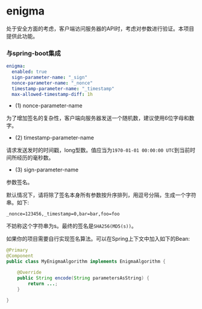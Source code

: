 # enigma

处于安全方面的考虑，客户端访问服务器的API时，考虑对参数进行验证。本项目提供此功能。

### 与spring-boot集成

```yaml
enigma:
  enabled: true
  sign-parameter-name: "_sign"
  nonce-parameter-name: "_nonce"
  timestamp-parameter-name: "_timestamp"
  max-allowed-timestamp-diff: 1h
```

* (1) nonce-parameter-name

为了增加签名的复杂性，客户端向服务器发送一个随机数，建议使用6位字母和数字。

* (2) timestamp-parameter-name

请求发送发时的时间戳，long型数。值应当为`1970-01-01 00:00:00 UTC`到当前时间所经历的毫秒数。

* (3) sign-parameter-name

参数签名。

默认情况下，请将除了签名本身所有参数按升序排列，用逗号分隔，生成一个字符串。如下:

```text
_nonce=123456,_timestamp=0,bar=bar,foo=foo
```

不妨称这个字符串为s。最终的签名是`SHA256(MD5(s))`。

如果你的项目需要自行实现签名算法。可以在Spring上下文中加入如下的Bean:

```java
@Primary
@Component
public class MyEnigmaAlgorithm implements EnigmaAlgorithm {

    @Override
    public String encode(String parametersAsString) {
        return ...;
    }

}
```
